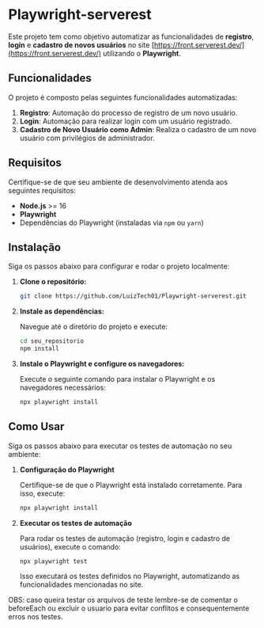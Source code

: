 # Playwright-serverest

Este projeto tem como objetivo automatizar as funcionalidades de **registro**, **login** e **cadastro de novos usuários** no site [https://front.serverest.dev/](https://front.serverest.dev/) utilizando o **Playwright**.

## Funcionalidades

O projeto é composto pelas seguintes funcionalidades automatizadas:

1. **Registro**: Automação do processo de registro de um novo usuário.
2. **Login**: Automação para realizar login com um usuário registrado.
3. **Cadastro de Novo Usuário como Admin**: Realiza o cadastro de um novo usuário com privilégios de administrador.

## Requisitos

Certifique-se de que seu ambiente de desenvolvimento atenda aos seguintes requisitos:

- **Node.js** >= 16
- **Playwright**
- Dependências do Playwright (instaladas via `npm` ou `yarn`)

## Instalação

Siga os passos abaixo para configurar e rodar o projeto localmente:

1. **Clone o repositório:**

   ```bash
   git clone https://github.com/LuizTech01/Playwright-serverest.git
   ```

2. **Instale as dependências:**

   Navegue até o diretório do projeto e execute:

   ```bash
   cd seu_repositorio
   npm install
   ```

3. **Instale o Playwright e configure os navegadores:**

   Execute o seguinte comando para instalar o Playwright e os navegadores necessários:

   ```bash
   npx playwright install
   ```

## Como Usar

Siga os passos abaixo para executar os testes de automação no seu ambiente:

1. **Configuração do Playwright**

   Certifique-se de que o Playwright está instalado corretamente. Para isso, execute:

   ```bash
   npx playwright install
   ```

2. **Executar os testes de automação**

   Para rodar os testes de automação (registro, login e cadastro de usuários), execute o comando:

   ```bash
   npx playwright test
   ```

   Isso executará os testes definidos no Playwright, automatizando as funcionalidades mencionadas no site.

OBS: caso queira testar os arquivos de teste lembre-se de comentar o beforeEach ou excluir o usuario para evitar conflitos e consequentemente erros nos testes.